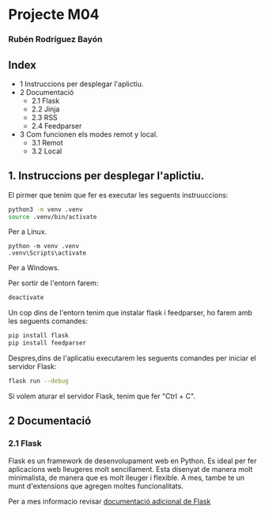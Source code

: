 # Projecte M04
### Rubén Rodríguez Bayón

## Index
* 1 Instruccions per desplegar l'aplictiu.
* 2 Documentació
  * 2.1 Flask
  * 2.2 Jinja
  * 2.3 RSS
  * 2.4 Feedparser
* 3 Com funcionen els modes remot y local.
  * 3.1 Remot
  * 3.2 Local


## 1. Instruccions per desplegar l'aplictiu.
El pirmer que tenim que fer es executar les seguents instruuccions:
```bash
python3 -m venv .venv
source .venv/bin/activate
```
Per a Linux.
```batch
python -m venv .venv
.venv\Scripts\activate
```
Per a Windows.

Per sortir de l'entorn farem:
```bash
deactivate
```

Un cop dins de l'entorn tenim que instalar flask i feedparser, ho farem amb les seguents comandes:
```bash
pip install flask
pip install feedparser
```
Despres,dins de l'aplicatiu executarem les seguents comandes per iniciar el servidor Flask:
```bash
flask run --debug
```
Si volem aturar el servidor Flask, tenim que fer "Ctrl + C".

## 2 Documentació
### 2.1 Flask
Flask es un framework de desenvolupament web en Python. Es ideal per fer aplicacions web lleugeres molt sencillament. Esta disenyat de manera molt minimalista, de manera que es molt lleuger i flexible. A mes, tambe te un munt d'extensions que agregen moltes funcionalitats.




















Per a mes informacio revisar [documentació adicional de Flask](https://flask.palletsprojects.com/en/3.0.x/)

